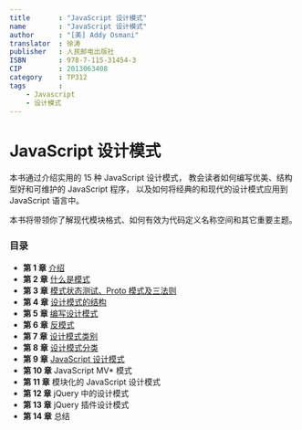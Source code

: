 ```yaml
---
title       : "JavaScript 设计模式"
name        : "JavaScript 设计模式"
author      : "[美] Addy Osmani"
translator  : 徐涛
publisher   : 人民邮电出版社
ISBN        : 978-7-115-31454-3
CIP         : 2013063408
category    : TP312
tags        :
    - Javascript
    - 设计模式
---
```


JavaScript 设计模式
==================

<BookInfo/>

本书通过介绍实用的 15 种 JavaScript 设计模式，
教会读者如何编写优美、结构型好和可维护的 JavaScript 程序，
以及如何将经典的和现代的设计模式应用到 JavaScript 语言中。

本书将带领你了解现代模块格式、如何有效为代码定义名称空间和其它重要主题。


### 目录

- **第 1 章** [介绍](./chapter01.md)
- **第 2 章** [什么是模式](./chapter02.md)
- **第 3 章** [模式状态测试、Proto 模式及三法则](./chapter03.md)
- **第 4 章** [设计模式的结构](./chapter04.md)
- **第 5 章** [编写设计模式](./chapter05.md)
- **第 6 章** [反模式](./chapter06.md)
- **第 7 章** [设计模式类别](./chapter07.md)
- **第 8 章** [设计模式分类](./chapter08.md)
- **第 9 章** [JavaScript 设计模式](./chapter09.md)
- **第 10 章** JavaScript MV* 模式
- **第 11 章** 模块化的 JavaScript 设计模式
- **第 12 章** jQuery 中的设计模式
- **第 13 章** jQuery 插件设计模式
- **第 14 章** 总结
